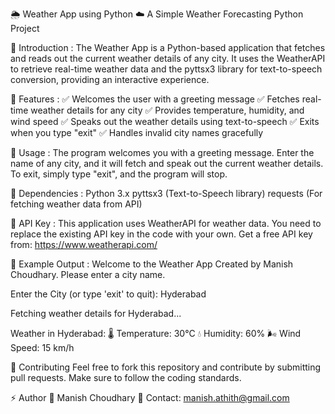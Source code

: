 🌦️ Weather App using Python
☁️ A Simple Weather Forecasting Python Project

📌 Introduction : 
The Weather App is a Python-based application that fetches and reads out the current weather details of any city. It uses the WeatherAPI to retrieve real-time weather data and the pyttsx3 library for text-to-speech conversion, providing an interactive experience.

🔧 Features : 
✅ Welcomes the user with a greeting message
✅ Fetches real-time weather details for any city
✅ Provides temperature, humidity, and wind speed
✅ Speaks out the weather details using text-to-speech
✅ Exits when you type "exit"
✅ Handles invalid city names gracefully

🚀 Usage :
The program welcomes you with a greeting message.
Enter the name of any city, and it will fetch and speak out the current weather details.
To exit, simply type "exit", and the program will stop.

📌 Dependencies : 
Python 3.x
pyttsx3 (Text-to-Speech library)
requests (For fetching weather data from API)

🔑 API Key : 
This application uses WeatherAPI for weather data. You need to replace the existing API key in the code with your own.
Get a free API key from: https://www.weatherapi.com/

📌 Example Output : 
Welcome to the Weather App Created by Manish Choudhary. Please enter a city name.

Enter the City (or type 'exit' to quit): Hyderabad

Fetching weather details for Hyderabad...

Weather in Hyderabad:
🌡 Temperature: 30°C
💧 Humidity: 60%
🌬 Wind Speed: 15 km/h


🔗 Contributing
Feel free to fork this repository and contribute by submitting pull requests. Make sure to follow the coding standards.

⚡ Author
👤 Manish Choudhary
📧 Contact: manish.athith@gmail.com
